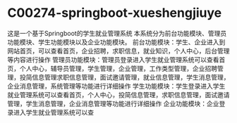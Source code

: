 # C00274-springboot-xueshengjiuye
这是一个基于Springboot的学生就业管理系统 本系统分为前台功能模块、管理员功能模块、学生功能模块以及企业功能模块。 前台功能模块：学生、企业进入到网站首页，可以查看首页，企业招聘，求职信息，就业知识，个人中心，后台管理等内容进行操作 管理员功能模块：管理员登录进入学生就业管理系统可以查看首页，个人中心，辅导员管理，学生管理，企业管理，工作类型管理，企业招聘管理，投简信息管理求职信息管理，面试邀请管理，就业信息管理，学生消息管理，企业消息管理，系统管理等功能进行详细操作 学生功能模块：学生登录进入学生就业管理系统可以查看首页，个人中心，投简信息管理，求职信息管理，面试邀请管理，学生消息管理，企业消息管理等功能进行详细操作 企业功能模块：企业登录进入学生就业管理系统可以查
